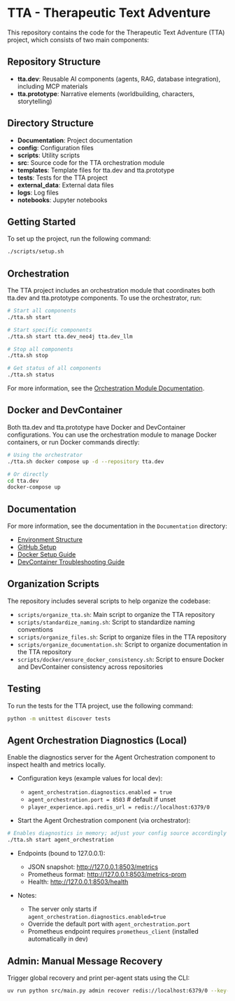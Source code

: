 # TTA - Therapeutic Text Adventure

This repository contains the code for the Therapeutic Text Adventure (TTA) project, which consists of two main components:

## Repository Structure

- **tta.dev**: Reusable AI components (agents, RAG, database integration), including MCP materials
- **tta.prototype**: Narrative elements (worldbuilding, characters, storytelling)

## Directory Structure

- **Documentation**: Project documentation
- **config**: Configuration files
- **scripts**: Utility scripts
- **src**: Source code for the TTA orchestration module
- **templates**: Template files for tta.dev and tta.prototype
- **tests**: Tests for the TTA project
- **external_data**: External data files
- **logs**: Log files
- **notebooks**: Jupyter notebooks

## Getting Started

To set up the project, run the following command:

```bash
./scripts/setup.sh
```

## Orchestration

The TTA project includes an orchestration module that coordinates both tta.dev and tta.prototype components. To use the orchestrator, run:

```bash
# Start all components
./tta.sh start

# Start specific components
./tta.sh start tta.dev_neo4j tta.dev_llm

# Stop all components
./tta.sh stop

# Get status of all components
./tta.sh status
```

For more information, see the [Orchestration Module Documentation](src/orchestration/README.md).

## Docker and DevContainer

Both tta.dev and tta.prototype have Docker and DevContainer configurations. You can use the orchestration module to manage Docker containers, or run Docker commands directly:

```bash
# Using the orchestrator
./tta.sh docker compose up -d --repository tta.dev

# Or directly
cd tta.dev
docker-compose up
```

## Documentation

For more information, see the documentation in the `Documentation` directory:

- [Environment Structure](Documentation/ENV_STRUCTURE.md)
- [GitHub Setup](Documentation/GITHUB_SETUP.md)
- [Docker Setup Guide](Documentation/docker/docker_setup_guide.md)
- [DevContainer Troubleshooting Guide](Documentation/docker/devcontainer_troubleshooting_guide.md)

## Organization Scripts

The repository includes several scripts to help organize the codebase:

- `scripts/organize_tta.sh`: Main script to organize the TTA repository
- `scripts/standardize_naming.sh`: Script to standardize naming conventions
- `scripts/organize_files.sh`: Script to organize files in the TTA repository
- `scripts/organize_documentation.sh`: Script to organize documentation in the TTA repository
- `scripts/docker/ensure_docker_consistency.sh`: Script to ensure Docker and DevContainer consistency across repositories

## Testing

To run the tests for the TTA project, use the following command:

```bash
python -m unittest discover tests
```

## Agent Orchestration Diagnostics (Local)

Enable the diagnostics server for the Agent Orchestration component to inspect health and metrics locally.

- Configuration keys (example values for local dev):

  - `agent_orchestration.diagnostics.enabled = true`
  - `agent_orchestration.port = 8503` # default if unset
  - `player_experience.api.redis_url = redis://localhost:6379/0`

- Start the Agent Orchestration component (via orchestrator):

```bash
# Enables diagnostics in memory; adjust your config source accordingly
./tta.sh start agent_orchestration
```

- Endpoints (bound to 127.0.0.1):

  - JSON snapshot: http://127.0.0.1:8503/metrics
  - Prometheus format: http://127.0.0.1:8503/metrics-prom
  - Health: http://127.0.0.1:8503/health

- Notes:
  - The server only starts if `agent_orchestration.diagnostics.enabled=true`
  - Override the default port with `agent_orchestration.port`
  - Prometheus endpoint requires `prometheus_client` (installed automatically in dev)

## Admin: Manual Message Recovery

Trigger global recovery and print per-agent stats using the CLI:

```bash
uv run python src/main.py admin recover redis://localhost:6379/0 --key-prefix ao
```
